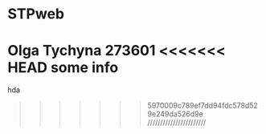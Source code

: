 # STPweb
Olga Tychyna
273601
<<<<<<< HEAD
some info
=======
hda
>>>>>>> 5970009c789ef7dd94fdc578d529e249da526d9e
///////////////////////
